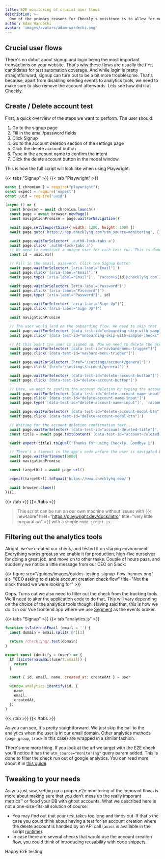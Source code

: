 ```yaml
---
title: E2E monitoring of crucial user flows
description: >-
  One of the primary reasons for Checkly's existence is to allow for monitoring of key transactions on your site. In this post we will reveal our cards and show how we test the account creation and deletion.  
author: Adam Wardecki
avatar: 'images/avatars/adam-wardecki.png'
---
```


## Crucial user flows

There's no dobut about signup and login being the most important transactions on your website. That's why these flows are usually the first candidates for test automation coverage. And while login is pretty straightforward, signup can turn out to be a bit more troublesome. That's because, apart from disabling sending events to analytics tools, we need to make sure to also remove the account afterwards. Lets see how did it at Checkly.

## Create / Delete account test

First, a quick overview of the steps we want to perform. The user should:
1. Go to the signup page
2. Fill in the email/password fields
3. Click Signup
4. Go to the account deletion section of the settings page
5. Click the delete account button
7. Type in the account name to confirm the intent 
6. Click the delete account button in the modal window

This is how the full script will look like when using Playwright:

{{< tabs "Signup" >}}
{{< tab "Playwright" >}}
```js
const { chromium } = require("playwright");
const expect = require('expect')
const uuid = require('uuid')

(async () => {
  const browser = await chromium.launch()
  const page = await browser.newPage()
  const navigationPromise = page.waitForNavigation()

  await page.setViewportSize({ width: 1200, height: 1000 })
  await page.goto('https://app.checklyhq.com?utm_source=monitoring', { waitUntil: 'networkidle' });

  await page.waitForSelector('.auth0-lock-tabs a')
  await page.click('.auth0-lock-tabs a')
  // We need to construct a unique user for each test run. This is done by generating an id and appending to the email 
  const id = uuid.v1()

  // Fill in the email, password. Click the Signup button 
  await page.waitForSelector('[aria-label="Email"]')
  await page.click('[aria-label="Email"]')
  await page.type('[aria-label="Email"]', `racoon+${id}@checklyhq.com`)

  await page.waitForSelector('[aria-label="Password"]')
  await page.click('[aria-label="Password"]')
  await page.type('[aria-label="Password"]', id)

  await page.waitForSelector('[aria-label="Sign Up"]')
  await page.click('[aria-label="Sign Up"]')

  await navigationPromise

  // The user would land on the onboarding flow. We need to skip that
  await page.waitForSelector('[data-test-id="onboarding-skip-with-sample-checks"]')
  await page.click('[data-test-id="onboarding-skip-with-sample-checks"]')

  // At this point the user is signed up. Now we need to delete the account. We are navigating to the account deletion section.
  await page.waitForSelector('[data-test-id="navbard-menu-trigger"]')
  await page.click('[data-test-id="navbard-menu-trigger"]')

  await page.waitForSelector('[href="/settings/account/general"]')
  await page.click('[href="/settings/account/general"]')

  await page.waitForSelector('[data-test-id="delete-account-button"]')
  await page.click('[data-test-id="delete-account-button"]')

  // Here, we need to confirm the account deletion by typing the account name (which is the user email by default)
  await page.waitForSelector('[data-test-id="delete-account-name-input"]')
  await page.click('[data-test-id="delete-account-name-input"]')
  await page.type('[data-test-id="delete-account-name-input"]', `racoon+${id}@checklyhq.com`)

  await page.waitForSelector('[data-test-id="delete-account-modal-btn"]')
  await page.click('[data-test-id="delete-account-modal-btn"]')

  // Waiting for the account deletion confirmation text... 
  await page.waitForSelector('[data-test-id="account-deleted-title"]', { visible: true })
  const title = await page.textContent('[data-test-id="account-deleted-title"]');

  await expect(title).toEqual('Thanks for using Checkly. Goodbye 🖖')

  // There's a timeout in the app's code before the user is navigated back to checklyhq.com. We need to account for that
  await page.waitForTimeout(6000)
  await navigationPromise

  const targetUrl = await page.url()

  expect(targetUrl).toEqual('https://www.checklyhq.com/')

  await browser.close()
})();
```
{{< /tab >}}
{{< /tabs >}}

> This script can be run on our own machine without issues with {{< newtabref  href="https://playwright.dev/docs/intro" title="very little preparation" >}} with a simple `node script.js`.


## Filtering out the analytics tools

Alright, we've created our check, and tested it on staging environment. Everything works great so we enable it for production, high-five ourselves for doing a great job, and move on to other tasks. Couple of hours pass, and suddenly we notice a little message from our CEO on Slack:

{{< figure src="/guides/images/guides-testing-signup-flow-hannes.png" alt="CEO asking to disable account creation check flow" title="Not the slack thread we were looking for" >}}

Oops. Turns out we also need to filter out the check from the tracking tools. 
We'll need to alter the application code to do that. This will vary depending on the choice of the analytics tools though. Having said that, this is how we do it in our Vue frontend app where we use [Segment](https://segment.com/) as the events broker.


{{< tabs "Signup" >}}
{{< tab "analytics.js" >}}
```js
function isInternalEmail (email = '') {
  const domain = email.split('@')[1]

  return /checklyhq/.test(domain)
}

export const identify = (user) => {
  if (isInternalEmail(user?.email)) {
    return
  }

  const { id, email, name, created_at: createdAt } = user

  window.analytics.identify(id, {
    name,
    email,
    createdAt,
  })
}
```
{{< /tab >}}
{{< /tabs >}}

As you can see, It's pretty staightforward. We just skip the call to the analytics when the user is in our email domain. Other analytics methods (`page`, `group`, `track` in this case) are wrapped in a similar fashion.

There's one more thing. If you look at the url we target with the E2E check you'll notice it has the `utm_source="monitoring"` query param added. This is done to filter the check run out of google analytics. You can read more about it in [this guide](/docs/monitoring/whitelisting). 

## Tweaking to your needs

As you just saw, setting up a proper e2e monitoring of the imporant flows is more about making sure that you don't mess up the really imporant metrics™ or flood your DB with ghost accounts. What we described here is not a one-size-fits-all solution of course:

- You may find out that your test takes too long and times out. If that's the case you could think about having a test for an account creation where the delete account is handled by an API call (`axios` is available in the script [runtime](/docs/runtimes/specs/#npm-packages)). 
- In case there are several checks that would use the account creation flow, you could think of introducing reusability with [code snippets](/docs/browser-checks/partials-code-snippets/).

Happy E2E testing!
